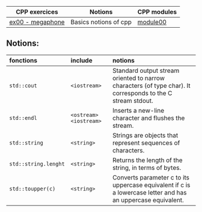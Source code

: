 | CPP exercices |     Notions    | CPP modules |
|----------|----------|----------|
| [ex00 - megaphone](https://github.com/Elwoll/r4-cpp/tree/main/module_00/ex00) | Basics notions of cpp  | [module00](https://github.com/Elwoll/r4-cpp/tree/main/module_00) |

Notions: 
---

|fonctions|include|notions|
:--|:--|:--
|`std::cout`| `<iostream>` | Standard output stream oriented to narrow characters (of type char). It corresponds to the C stream stdout. |
|`std::endl` |`<ostream> <iostream>`| Inserts a new-line character and flushes the stream. |
|`std::string` | `<string>` | Strings are objects that represent sequences of characters.|
|`std::string.lenght` | `<string>` | Returns the length of the string, in terms of bytes.</br>|
|`std::toupper(c)`| `<string>` | Converts parameter c to its uppercase equivalent if c is a lowercase letter and has an uppercase equivalent. </br> |

</br>

